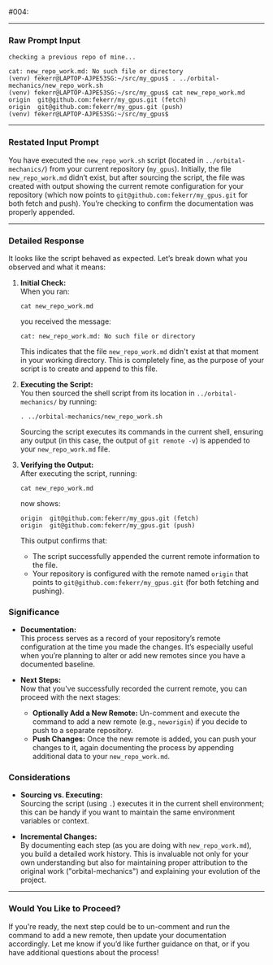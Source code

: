 <git-open-source> #004:

---

### Raw Prompt Input
```
checking a previous repo of mine...

cat: new_repo_work.md: No such file or directory
(venv) fekerr@LAPTOP-AJPE53SG:~/src/my_gpus$ . ../orbital-mechanics/new_repo_work.sh
(venv) fekerr@LAPTOP-AJPE53SG:~/src/my_gpus$ cat new_repo_work.md
origin  git@github.com:fekerr/my_gpus.git (fetch)
origin  git@github.com:fekerr/my_gpus.git (push)
(venv) fekerr@LAPTOP-AJPE53SG:~/src/my_gpus$
```

---

### Restated Input Prompt
You have executed the `new_repo_work.sh` script (located in `../orbital-mechanics/`) from your current repository (`my_gpus`). Initially, the file `new_repo_work.md` didn’t exist, but after sourcing the script, the file was created with output showing the current remote configuration for your repository (which now points to `git@github.com:fekerr/my_gpus.git` for both fetch and push). You’re checking to confirm the documentation was properly appended.

---

### Detailed Response

It looks like the script behaved as expected. Let’s break down what you observed and what it means:

1. **Initial Check:**  
   When you ran:
   ```
   cat new_repo_work.md
   ```
   you received the message:
   ```
   cat: new_repo_work.md: No such file or directory
   ```
   This indicates that the file `new_repo_work.md` didn't exist at that moment in your working directory. This is completely fine, as the purpose of your script is to create and append to this file.

2. **Executing the Script:**  
   You then sourced the shell script from its location in `../orbital-mechanics/` by running:
   ```
   . ../orbital-mechanics/new_repo_work.sh
   ```
   Sourcing the script executes its commands in the current shell, ensuring any output (in this case, the output of `git remote -v`) is appended to your `new_repo_work.md` file.

3. **Verifying the Output:**  
   After executing the script, running:
   ```
   cat new_repo_work.md
   ```
   now shows:
   ```
   origin  git@github.com:fekerr/my_gpus.git (fetch)
   origin  git@github.com:fekerr/my_gpus.git (push)
   ```
   This output confirms that:
   - The script successfully appended the current remote information to the file.
   - Your repository is configured with the remote named `origin` that points to `git@github.com:fekerr/my_gpus.git` (for both fetching and pushing).

### Significance

- **Documentation:**  
  This process serves as a record of your repository’s remote configuration at the time you made the changes. It’s especially useful when you’re planning to alter or add new remotes since you have a documented baseline.
  
- **Next Steps:**  
  Now that you've successfully recorded the current remote, you can proceed with the next stages:
  - **Optionally Add a New Remote:** Un-comment and execute the command to add a new remote (e.g., `neworigin`) if you decide to push to a separate repository.
  - **Push Changes:** Once the new remote is added, you can push your changes to it, again documenting the process by appending additional data to your `new_repo_work.md`.

### Considerations

- **Sourcing vs. Executing:**  
  Sourcing the script (using `.`) executes it in the current shell environment; this can be handy if you want to maintain the same environment variables or context.
  
- **Incremental Changes:**  
  By documenting each step (as you are doing with `new_repo_work.md`), you build a detailed work history. This is invaluable not only for your own understanding but also for maintaining proper attribution to the original work ("orbital-mechanics") and explaining your evolution of the project.

---

### Would You Like to Proceed?

If you're ready, the next step could be to un-comment and run the command to add a new remote, then update your documentation accordingly. Let me know if you’d like further guidance on that, or if you have additional questions about the process!
